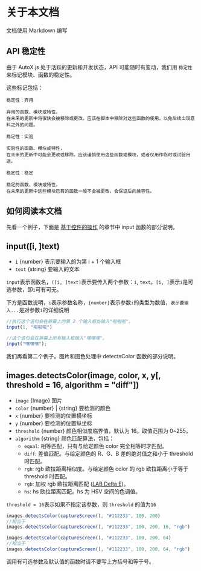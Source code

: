 # 关于本文档

文档使用 Markdown 编写

## API 稳定性

由于 AutoX.js 处于活跃的更新和开发状态，API 可能随时有变动，我们用 `稳定性` 来标记模块、函数的稳定性。

这些标记包括：

```text
稳定性：弃用

弃用的函数、模块或特性，
在未来的更新中将很快会被移除或更改。应该在脚本中移除对这些函数的使用，以免后续出现意料之外的问题。
```

```text
稳定性：实验

实验性的函数、模块或特性，
在未来的更新中可能会更改或移除。应该谨慎使用这些函数或模块，或者仅用作临时或试验用途。
```

```text
稳定性：稳定

稳定的函数、模块或特性，
在未来的更新中这些模块已有的函数一般不会被更改，会保证后向兼容性。
```

## 如何阅读本文档

先看一个例子，下面是 [基于控件的操作](/widgetsBasedAutomation) 的章节中 input 函数的部分说明。

## input([i, ]text)
* `i` {number} 表示要输入的为第 i + 1 个输入框
* `text` {string} 要输入的文本

`input`表示函数名，`([i, ]text)`表示要传入两个参数：`i`, `text`。`[i, ]`表示`i`是可选参数，即`i`可有可无。

下方是函数说明，`i`表示参数名称，`{number}`表示参数`i`的类型为数值，`表示要输入...`是对参数`i`的详细说明
```js
//执行这个语句会在屏幕上的第 2 个输入框处输入"啦啦啦"。
input(1, "啦啦啦")
```
```js
//这个语句会在屏幕上所有输入框输入"嘿嘿嘿"。
input("嘿嘿嘿");
```
我们再看第二个例子。图片和图色处理中 detectsColor 函数的部分说明。

## images.detectsColor(image, color, x, y[, threshold = 16, algorithm = "diff"])
* `image` {Image} 图片
* `color` {number} | {string} 要检测的颜色
* `x` {number} 要检测的位置横坐标
* `y` {number} 要检测的位置纵坐标
* `threshold` {number} 颜色相似度临界值，默认为 16。取值范围为 0~255。
* `algorithm` {string} 颜色匹配算法，包括：
    * `equal`: 相等匹配，只有与给定颜色 color 完全相等时才匹配。
    * `diff`: 差值匹配。与给定颜色的 R、G、B 差的绝对值之和小于 threshold 时匹配。
    * `rgb`: rgb 欧拉距离相似度。与给定颜色 color 的 rgb 欧拉距离小于等于 threshold 时匹配。
    * `rgb`: 加权 rgb 欧拉距离匹配 ([LAB Delta E](https://en.wikipedia.org/wiki/Color_difference))。
    * `hs`: hs 欧拉距离匹配。hs 为 HSV 空间的色调值。

`threshold = 16`表示如果不指定该参数，则 `threshold` 的值为`16`

```js
images.detectsColor(captureScreen(), "#112233", 100, 200)
//相当于
images.detectsColor(captureScreen(), "#112233", 100, 200, 16, "rgb")
```
```js
images.detectsColor(captureScreen(), "#112233", 100, 200, 64)
//相当于
images.detectsColor(captureScreen(), "#112233", 100, 200, 64, "rgb")
```
调用有可选参数及默认值的函数时请不要写上方括号和等于号。
